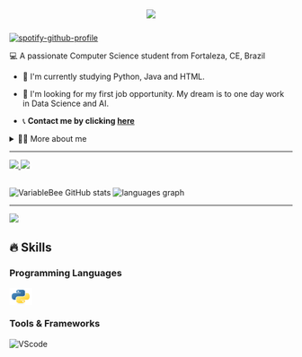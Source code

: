 
<h1 align="center">
    <img src="https://readme-typing-svg.herokuapp.com/?font=Righteous&size=35&center=true&vCenter=true&width=500&height=70&duration=4000&lines=Hi+There!+👋;+I'm+Pedro+Artur!;&color=2aa889" />
</h1>

[![spotify-github-profile](https://spotify-github-profile.kittinanx.com/api/view?uid=8soqbzlnkh1wpys7kf39f5kyh&cover_image=true&theme=default&show_offline=false&background_color=000000&interchange=false&bar_color=53b14f&bar_color_cover=false)](https://github.com/kittinan/spotify-github-profile)

<!-- Presentation -->
<p>
 💻 A passionate Computer Science student from Fortaleza, CE, Brazil

  - 🌱 I'm currently studying Python, Java and HTML.

  - 🔭 I'm looking for my first job opportunity. My dream is to one day work in Data Science and AI.

  - 📞 **Contact me by clicking [here](https://www.linkedin.com/in/pedroartur06/)**

</p>


<!-- Dropdown -->
<details>
  <summary>👨‍💻 More about me</summary>

  - 💬 I'm 18 years old and currently live in Brazil. I'm a beginner in English at the moment, I have experience with Python and starting to develop my knowledge in Java. I have also worked with digital marketing for a moment in my life, during this period, I developed and implemented online marketing strategies, managed advertising campaigns and optimized the digital presence to maximize sales conversion, including my great interaction with the public.

  - ⚡I like reading, whether it's a good book, comics, as well as watching movies and playing online games! I believe that our personal interests contribute to a more accurate perception of things and to solving problems.
</details>

<hr/>


<div align="left"> 
  <a href="mailto:pedroarturdev@gmail.com">
    <img src="https://img.shields.io/badge/Gmail-333333?style=for-the-badge&logo=gmail&logoColor=red" />
  </a>
  <a href="https://www.linkedin.com/in/pedroartur06/" target="_blank">
    <img src="https://img.shields.io/badge/LinkedIn-0077B5?style=for-the-badge&logo=linkedin&logoColor=white" target="_blank" />
  </a>
</div>


<br clear="both">


<!-- GithubStats -->
![VariableBee GitHub stats](https://github-readme-stats.vercel.app/api?username=pedroagrl&show_icons=true&theme=gotham)
<img src="https://github-readme-stats.vercel.app/api/top-langs?username=pedroagrl&locale=en&hide_title=false&layout=compact&card_width=320&langs_count=5&theme=gotham&hide_border=false" height="150" alt="languages graph"  />
</div>


<hr/>

<div align="left">
  <img height="400" src="https://media.giphy.com/media/ZVik7pBtu9dNS/giphy.gif"  />
</div>


<h2 align="left">🔥 Skills </h2>


<!-- Skills: Programming Languages -->
  <div style="flex-basis: 48%;">
    <h3>Programming Languages</h3>
    <img align="center" alt="Python" height="30" width="40" src="https://raw.githubusercontent.com/devicons/devicon/master/icons/python/python-original.svg">
  </div>
  
  <!-- Skills: Tools & Frameworks -->
  <div style="flex-basis: 48%;">
    <h3>Tools & Frameworks</h3>
    <img align="center" alt="VScode" height="30" width="40" src="https://cdn.jsdelivr.net/gh/devicons/devicon/icons/vscode/vscode-original.svg">
  </div>
  

###
